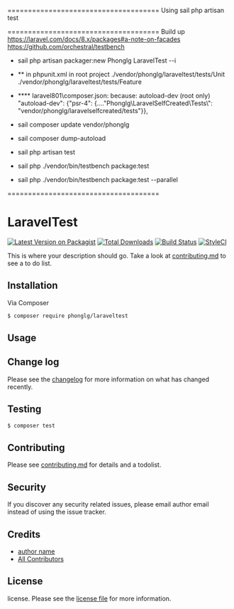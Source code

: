 
=====================================
Using
sail php artisan test

=====================================
Build up
https://laravel.com/docs/8.x/packages#a-note-on-facades
https://github.com/orchestral/testbench
- sail php artisan packager:new Phonglg LaravelTest --i

- ** in phpunit.xml in root project
<directory suffix="Test.php">./vendor/phonglg/laraveltest/tests/Unit</directory>  
<directory suffix="Test.php">./vendor/phonglg/laraveltest/tests/Feature</directory>
- **** laravel801\composer.json: because: autoload-dev (root only)
"autoload-dev": {"psr-4": {...."Phonglg\\LaravelSelfCreated\\Tests\\": "vendor/phonglg/laravelselfcreated/tests"}},

- sail composer update vendor/phonglg
- sail composer dump-autoload
- sail php artisan test
- sail php ./vendor/bin/testbench package:test
- sail php ./vendor/bin/testbench package:test --parallel

=====================================
# LaravelTest

[![Latest Version on Packagist][ico-version]][link-packagist]
[![Total Downloads][ico-downloads]][link-downloads]
[![Build Status][ico-travis]][link-travis]
[![StyleCI][ico-styleci]][link-styleci]

This is where your description should go. Take a look at [contributing.md](contributing.md) to see a to do list.

## Installation

Via Composer

``` bash
$ composer require phonglg/laraveltest
```

## Usage

## Change log

Please see the [changelog](changelog.md) for more information on what has changed recently.

## Testing

``` bash
$ composer test
```

## Contributing

Please see [contributing.md](contributing.md) for details and a todolist.

## Security

If you discover any security related issues, please email author email instead of using the issue tracker.

## Credits

- [author name][link-author]
- [All Contributors][link-contributors]

## License

license. Please see the [license file](license.md) for more information.

[ico-version]: https://img.shields.io/packagist/v/phonglg/laraveltest.svg?style=flat-square
[ico-downloads]: https://img.shields.io/packagist/dt/phonglg/laraveltest.svg?style=flat-square
[ico-travis]: https://img.shields.io/travis/phonglg/laraveltest/master.svg?style=flat-square
[ico-styleci]: https://styleci.io/repos/12345678/shield

[link-packagist]: https://packagist.org/packages/phonglg/laraveltest
[link-downloads]: https://packagist.org/packages/phonglg/laraveltest
[link-travis]: https://travis-ci.org/phonglg/laraveltest
[link-styleci]: https://styleci.io/repos/12345678
[link-author]: https://github.com/phonglg
[link-contributors]: ../../contributors
